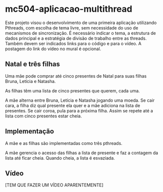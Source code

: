 # mc504-aplicacao-multithread

Este projeto visou o desenvolvimento de uma primeira aplicação utilizando Pthreads, com escolha de tema livre, sem necessidade do uso de mecanismos de sincronização. É necessário indicar o tema, a estrutura de dados principal e a estratégia de divisão de trabalho entre as threads. Também devem ser indicados links para o código e para o vídeo. A postagem do link do vídeo no mural é opcional.

## Natal e três filhas

Uma mãe pode comprar até cinco presentes de Natal para suas filhas Bruna, Letícia e Natasha.

As filhas têm uma lista de cinco presentes que querem, cada uma. 

A mãe alterna entre Bruna, Letícia e Natasha jogando uma moeda. Se cair cara, a filha diz qual presente ela quer e a mãe adiciona na lista de presentes. Se cair coroa, pula para a próxima filha. Assim se repete até a lista com cinco presentes estar cheia.

## Implementação

A mãe e as filhas são implementadas como três pthreads.

A mãe gerencia o acesso das filhas a lista de presente e faz a contagem da lista até ficar cheia. Quando cheia, a lista é esvaziada.

## Vídeo

[TEM QUE FAZER UM VÍDEO APARENTEMENTE]


